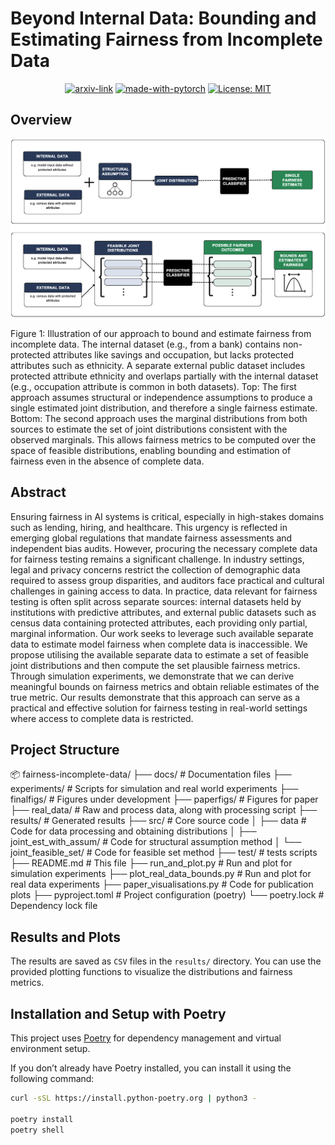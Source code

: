 # Beyond Internal Data: Bounding and Estimating Fairness from Incomplete Data

<div align="center">

  [![arxiv-link](https://img.shields.io/badge/Paper-PDF-red?style=flat&logo=arXiv&logoColor=red)](#)
  [![made-with-pytorch](https://img.shields.io/badge/Made%20with-PyTorch-brightgreen)](https://pytorch.org/)
  [![License: MIT](https://img.shields.io/badge/License-MIT-yellow.svg)](https://opensource.org/licenses/MIT)
</div>

## Overview
<p align="center">
  <img src="docs/figs/framework.png" width="600">
</p>
Figure 1: Illustration of our approach to bound and estimate fairness from incomplete data. The
internal dataset (e.g., from a bank) contains non-protected attributes like savings and occupation,
but lacks protected attributes such as ethnicity. A separate external public dataset includes protected
attribute ethnicity and overlaps partially with the internal dataset (e.g., occupation attribute is common
in both datasets). Top: The first approach assumes structural or independence assumptions to produce
a single estimated joint distribution, and therefore a single fairness estimate. Bottom: The second
approach uses the marginal distributions from both sources to estimate the set of joint distributions
consistent with the observed marginals. This allows fairness metrics to be computed over the space of
feasible distributions, enabling bounding and estimation of fairness even in the absence of complete
data.
<br />

## Abstract
Ensuring fairness in AI systems is critical, especially in high-stakes domains such as lending, hiring, and healthcare. This urgency is reflected in emerging global regulations that mandate fairness assessments and independent bias audits. However, procuring the necessary complete data for fairness testing remains a significant challenge. In industry settings, legal and privacy concerns restrict the collection of demographic data required to assess group disparities, and auditors face practical and cultural challenges in gaining access to data. In practice, data relevant for fairness testing is often split across separate sources: internal datasets held by institutions with predictive attributes, and external public datasets such as census data containing protected attributes, each providing only partial, marginal information. Our work seeks to leverage such available separate data to estimate model fairness when complete data is inaccessible. We propose utilising the available separate data to estimate a set of feasible joint distributions and then compute the set plausible fairness metrics. Through simulation experiments, we demonstrate that we can derive meaningful bounds on fairness metrics and obtain reliable estimates of the true metric. Our results demonstrate that this approach can serve as a practical and effective solution for fairness testing in real-world settings where access to complete data is restricted.

## Project Structure

📦 fairness-incomplete-data/
├── docs/                  # Documentation files
├── experiments/           # Scripts for simulation and real world experiments 
├── finalfigs/             # Figures under development
├── paperfigs/             # Figures for paper
├── real_data/             # Raw and process data, along with processing script
├── results/               # Generated results 
├── src/                   # Core source code
│   ├── data               # Code for data processing and obtaining distributions
│   ├── joint_est_with_assum/  # Code for structural assumption method
│   └── joint_feasible_set/    # Code for feasible set method
├── test/                  # tests scripts
├── README.md              # This file
├── run_and_plot.py        # Run and plot for simulation experiments
├── plot_real_data_bounds.py   # Run and plot for real data experiments
├── paper_visualisations.py    # Code for publication plots
├── pyproject.toml         # Project configuration (poetry)
└── poetry.lock            # Dependency lock file

## Results and Plots
The results are saved as `CSV` files in the `results/` directory. You can use the provided plotting functions to visualize the distributions and fairness metrics.

## Installation and Setup with Poetry
This project uses [Poetry](https://python-poetry.org/) for dependency management and virtual environment setup.

If you don’t already have Poetry installed, you can install it using the following command:
```bash
curl -sSL https://install.python-poetry.org | python3 -

poetry install
poetry shell
